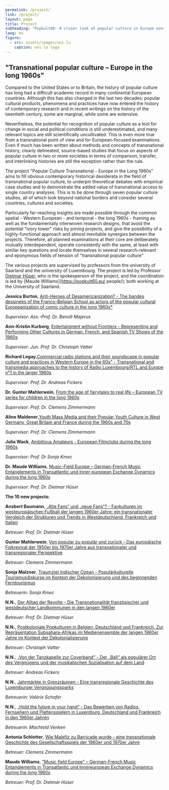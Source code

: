```yaml
---
permalink: /project/
link: /project/
layout: page
title: Project
subheading: "Popkult60: A closer look at popular culture in Europe over the long decade of the 1960s"
lang: en
figure:
  - src: assets/images/uni.lu
    caption: uni lu logo
---
```


## "Transnational popular culture – Europe in the long 1960s"
<!-- more -->

Compared to the United States or to Britain, the history of popular culture has long had a difficult academic record in many continental European countries. Although this has also changed in the last two decades: popular cultural products, phenomena and practices have now entered the history of contemporary research and in recent writings on the history of the twentieth century, some are marginal, while some are extensive.

Nevertheless, the potential for recognition of popular culture as a tool for change in social and political conditions is still underestimated, and many relevant topics are still scientifically uncultivated. This is even more true from a transnational point of view and for European-focused examinations. Even if much has been written about methods and concepts of transnational history, clearly delineated, source-based studies that focus on aspects of popular culture in two or more societies in terms of comparison, transfer, and interlinking histories are still the exception rather than the rule.

The project "Popular Culture Transnational - Europe in the Long 1960s" aims to fill obvious contemporary historical desiderata in the field of transnational popular culture, to underpin theoretical debates with empirical case studies and to demonstrate the added value of transnational access to single country analyses. This is to be done through seven popular culture studies, all of which look beyond national borders and consider several countries, cultures and societies.

Particularly far-reaching insights are made possible through the common spatial - Western European - and temporal - the long 1960s - framing as well as the fundamentally interwoven research designs, that avoid the potential "ivory tower" risks by joining projects, and give the possibility of a highly-functional approach and almost inevitable synergies between the projects. Therefore, all planned examinations at their core are deliberately mutually interdependent, operate consistently with the same, at least with similar key questions and locate themselves in several research-relevant and eponymous fields of tension of "transnational popular culture"

The various projects are supervised by professors from the university of Saarland and the university of Luxembourg. The project is led by Professor [Dietmar Hüser](https://popkult60.eu/people/), who is the spokesperson of the project, and the coordination is led by [Maude Williams](https://popkult60.eu/ people/); both working at the University of Saarland.


**Jessica Burton**, [Anti-Heroes of Desamericanization? - The bandes dessinées of the Franco-Belgian School as actors of the popular cultural Europeanization of comic culture in the long 1960s*](../assets/pdf/burton-en.pdf)


*Supervisor: Ass.-Prof. Dr. Benoît Majerus*



**Ann-Kristin Kurberg**, [Entertainment without Frontiers - Representing and Performing Other Cultures in German, French, and Spanish TV Shows of the 1960s](../assets/pdf/kurberg-en.pdf)


*Supervisor: Jun. Prof. Dr. Christoph Vatter*




**Richard Legay**,[Commercial radio stations and their soundscape in popular culture and practices in Western Europe in the 60s" - Transnational and transmedia approaches to the history of Radio Luxembourg/RTL and Europe n°1 in the larger 1960s](../assets/pdf/legay-en.pdf)


*Supervisor: Prof. Dr. Andreas Fickers*




**Dr. Gunter Mahlerwein**, [From the age of fairytales to real life – European TV series for children in the long 1960s](../assets/pdf/mahlerwein-en.pdf)


*Supervisor: Prof. Dr. Clemens Zimmermann*



**Aline Maldener**,[Youth Mass Media and their Popular Youth Culture in West Germany, Great Britain and France during the 1960s and 70s](../assets/pdf/maldener-en.pdf)


*Supervisor: Prof. Dr. Clemens Zimmermann*



**Julia Wack**, [Ambitious Amateurs - European Filmclubs during the long 1960s](../assets/pdf/wack-en.pdf)


*Supervisor: Prof. Dr Sonja Kmec*



**Dr. Maude Williams**, [Music-Field Europe – German-French Music Entanglements in Transatlantic und Inner-european Exchange Dynamics during the long 1960s](../assets/pdf/williams-2-en.pdf)


*Supervisor: Prof. Dr. Dietmar Hüser*



**The 10 new projects:**



**Ansbert Baumann**, [„Alte Fans“ und „neue Fans“? - Fankulturen im westeuropäischen Fußball der langen 1960er Jahre: ein transnationaler Vergleich der Strukturen und Trends in Westdeutschland, Frankreich und Italien](../assets/pdf/baumann-en.pdf)


*Betreuer: Prof. Dr. Dietmar Hüser*



**Gunter Mahlerwein**, [Von popular zu populär und zurück - Das europäische Folkrevival der 1950er bis 1970er Jahre aus transnationaler und transregionaler Perspektive](../assets/pdf/mahlerwein-2-en.pdf)


*Betreuer: Clemens Zimmermann*



**Sonja Malzner**, [Traumziel Indischer Ozean - Populärkulturelle Tourismusdiskurse im Kontext der Dekolonisierung und des beginnenden Ferntourismus](../assets/pdf/malzner-en.pdf)

*Betreuerin: Sonja Kmec*



**N.N.**, [Der Alltag der Revolte - Die Transnationalität französischer und westdeutscher Landkommunen in den langen 1960er](../assets/pdf/nnh-en.pdf)


*Betreuer: Prof. Dr. Dietmar Hüser*



**N.N.**, [Postkoloniale Popkulturen in Belgien, Deutschland und Frankreich. Zur Repräsentation Subsahara-Afrikas im Medienensemble der langen 1960er Jahre im Kontext der Dekolonialisierung](../assets/pdf/nnv-en.pdf)


*Betreuer: Christoph Vatter*



**N.N.**, [„Von der Tanzkapelle zur Coverband“ - Der „Ball“ als populärer Ort des Vergnügens und der musikalischen Sozialisation auf dem Land](../assets/pdf/nnv-en.pdf)


*Betreuer: Andreas Fickers*

**N.N.**, [Jahrmärkte in Grenzräumen - Eine transregionale Geschichte des Luxemburger Vergnügungsparks](../assets/pdf/nnf-en.pdf)


*Betreuerin: Valérie Schafer*



**N.N.**, [„Hold the future in your hand“ - Das Bewerben von Radios, Fernsehern und Plattenspielern in Luxemburg, Deutschland und Frankreich in den 1960er Jahren](../assets/pdf/nnve-en.pdf)


*Betreuerin: Machteld Venken*



**Antonia Schlotter**, [Wie Malefiz zu Barricade wurde - eine transnationale Geschichte des Gesellschaftsspiels der 1960er und 1970er Jahre](../assets/pdf/schlotter-en.pdf)


*Betreuer: Clemens Zimmermann*



**Maude Williams**, ["Music field Europe" – German-French Music Entanglements in Transatlantic und Innereuropean Exchange Dynamics during the long 1960s](../assets/pdf/williams-2-en.pdf)


*Betreuer: Prof. Dr. Dietmar Hüser*
